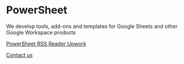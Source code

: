 # PowerSheet

We develop tools, add-ons and templates for Google Sheets and other Google Workspace products

[PowerSheet RSS Reader Upwork](https://powersheet.co/rss-reader-upwork/)

[Contact us](https://docs.google.com/forms/d/e/1FAIpQLSfXaCPD_zB4Cvvqs8wF2EISJhNE4-jk0bzz6PJkqeumzbh1gQ/viewform?usp=sf_link)
